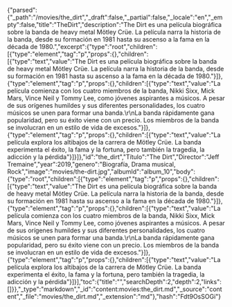 {"parsed":{"_path":"/movies/the_dirt","_draft":false,"_partial":false,"_locale":"en","_empty":false,"title":"TheDirt","description":"The Dirt es una película biográfica sobre la banda de heavy metal Mötley Crüe. La película narra la historia de la banda, desde su formación en 1981 hasta su ascenso a la fama en la década de 1980.","excerpt":{"type":"root","children":[{"type":"element","tag":"p","props":{},"children":[{"type":"text","value":"The Dirt es una película biográfica sobre la banda de heavy metal Mötley Crüe. La película narra la historia de la banda, desde su formación en 1981 hasta su ascenso a la fama en la década de 1980."}]},{"type":"element","tag":"p","props":{},"children":[{"type":"text","value":"La película comienza con los cuatro miembros de la banda, Nikki Sixx, Mick Mars, Vince Neil y Tommy Lee, como jóvenes aspirantes a músicos. A pesar de sus orígenes humildes y sus diferentes personalidades, los cuatro músicos se unen para formar una banda.\r\nLa banda rápidamente gana popularidad, pero su éxito viene con un precio. Los miembros de la banda se involucran en un estilo de vida de excesos."}]},{"type":"element","tag":"p","props":{},"children":[{"type":"text","value":"La película explora los altibajos de la carrera de Mötley Crüe. La banda experimenta el éxito, la fama y la fortuna, pero también la tragedia, la adicción y la pérdida"}]}]},"id":"the_dirt","Título":"The Dirt","Director":"Jeff Tremaine","year":2019,"genero":"Biografía, Drama musical, Rock","image":"movies/the-dirt.jpg","albumId":"album_10","body":{"type":"root","children":[{"type":"element","tag":"p","props":{},"children":[{"type":"text","value":"The Dirt es una película biográfica sobre la banda de heavy metal Mötley Crüe. La película narra la historia de la banda, desde su formación en 1981 hasta su ascenso a la fama en la década de 1980."}]},{"type":"element","tag":"p","props":{},"children":[{"type":"text","value":"La película comienza con los cuatro miembros de la banda, Nikki Sixx, Mick Mars, Vince Neil y Tommy Lee, como jóvenes aspirantes a músicos. A pesar de sus orígenes humildes y sus diferentes personalidades, los cuatro músicos se unen para formar una banda.\r\nLa banda rápidamente gana popularidad, pero su éxito viene con un precio. Los miembros de la banda se involucran en un estilo de vida de excesos."}]},{"type":"element","tag":"p","props":{},"children":[{"type":"text","value":"La película explora los altibajos de la carrera de Mötley Crüe. La banda experimenta el éxito, la fama y la fortuna, pero también la tragedia, la adicción y la pérdida"}]}],"toc":{"title":"","searchDepth":2,"depth":2,"links":[]}},"_type":"markdown","_id":"content:movies:the_dirt.md","_source":"content","_file":"movies/the_dirt.md","_extension":"md"},"hash":"Fdt9OsSOGi"}